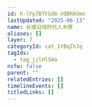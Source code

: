 ```yaml
---
id: h-lFp7BTFGd8-VQBR6Umn
lastUpdated: "2025-06-13"
name: 长城沿线的代人木牌
aliases: []
layer: 7
categoryId: cat_1YBqIhJq
tagIds:
  - tag_jjlHlSWa
nsfw: false
parent: ""
relatedEntries: []
timelineEvents: []
titledLinks: []
---
```


